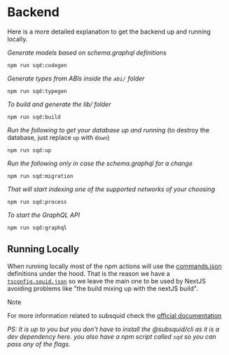 # Backend

Here is a more detailed explanation to get the backend up and running locally.

_Generate models based on schema.graphql definitions_

```shell
npm run sqd:codegen
```

_Generate types from ABIs inside the `abi/` folder_

```shell
npm run sqd:typegen
```

_To build and generate the lib/ folder_

```shell
npm run sqd:build
```

_Run the following to get your database up and running_ (to destroy the database, just replace `up` with `down`)

```shell
npm run sqd:up
```

_Run the following only in case the schema.graphql for a change_

```shell
npm run sqd:migration
```

_That will start indexing one of the supported networks of your choosing_

```shell
npm run sqd:process
```

_To start the GraphQL API_

```shell
npm run sqd:graphql
```

## Running Locally

When running locally most of the npm actions will use the [commands.json](../commands.json) definitions under the hood. That is the reason we have a [`tsconfig.squid.json`](../tsconfig.squid.json) so we leave the main one to be used by NextJS avoiding problems like "the build mixing up with the nextJS build".

> [!NOTE]  
> For more information related to subsquid check the [official documentation](https://docs.subsquid.io/)

_PS: It is up to you but you don't have to install the @subsquid/cli as it is a dev dependency here. you also have a npm script called `sqd` so you can pass any of the flags._
